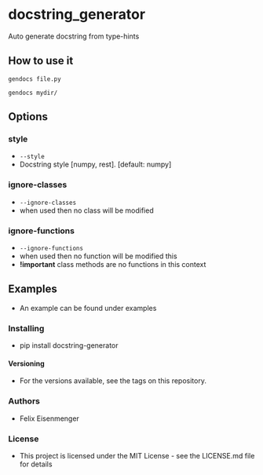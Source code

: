 # docstring_generator
Auto generate docstring from type-hints

## How to use it
```shell
gendocs file.py
```

```shell
gendocs mydir/
```

## Options

### style
- `--style`
- Docstring style [numpy, rest].  [default: numpy]

### ignore-classes
- `--ignore-classes`
- when used then no class will be modified

### ignore-functions
- `--ignore-functions`
- when used then no function will be modified this
- __!important__ class methods are no functions in this context


## Examples
- An example can be found under examples

### Installing

- pip install docstring-generator

#### Versioning
- For the versions available, see the tags on this repository.

### Authors
- Felix Eisenmenger

### License
- This project is licensed under the MIT License - see the LICENSE.md file for details
